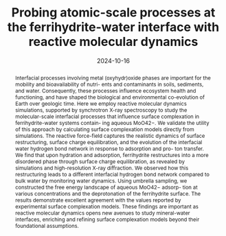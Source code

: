 ---
title: "Probing atomic-scale processes at the ferrihydrite-water interface with reactive molecular dynamics"
date: 2024-10-16
publishDate:  2024-10-26
authors: ["Ardalan Hayatifar", "**Simon Gravelle**", "Beatriz D. Moreno", "Valerie A. Schoepfer","Matthew B. J. Lindsay"]
publication_types: ["2"]
abstract: "Interfacial processes involving metal (oxyhydr)oxide phases are important for the mobility and bioavailability of nutri-
ents and contaminants in soils, sediments, and water. Consequently, these processes influence ecosystem health
and functioning, and have shaped the biological and environmental co-evolution of Earth over geologic time.
Here we employ reactive molecular dynamics simulations, supported by synchrotron X-ray spectroscopy to study
the molecular-scale interfacial processes that influence surface complexation in ferrihydrite-water systems contain-
ing aqueous MoO42−. We validate the utility of this approach by calculating surface complexation models directly
from simulations. The reactive force-field captures the realistic dynamics of surface restructuring, surface charge
equilibration, and the evolution of the interfacial water hydrogen bond network in response to adsorption and pro-
ton transfer. We find that upon hydration and adsorption, ferrihydrite restructures into a more disordered phase
through surface charge equilibration, as revealed by simulations and high-resolution X-ray diffraction. We observed
how this restructuring leads to a different interfacial hydrogen bond network compared to bulk water by monitoring
water dynamics. Using umbrella sampling, we constructed the free energy landscape of aqueous MoO42− adsorp-
tion at various concentrations and the deprotonation of the ferrihydrite surface. The results demonstrate excellent
agreement with the values reported by experimental surface complexation models. These findings are important
as reactive molecular dynamics opens new avenues to study mineral-water interfaces, enriching and refining surface
complexation models beyond their foundational assumptions."
featured: true
publication: "Geochem Trans 25, 10 (2024)"
links:
  - icon_pack: fas
    icon: scroll
    name: Link
    url: 'https://doi.org/10.1186/s12932-024-00094-8'
---